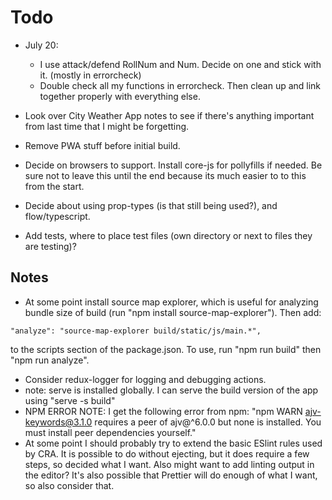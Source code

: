 # Todo


- July 20:
  - I use attack/defend RollNum and Num. Decide on one and stick with it. (mostly in errorcheck)
  - Double check all my functions in errorcheck. Then clean up and link together properly with everything else.


- Look over City Weather App notes to see if there's anything important from last time that I might be forgetting.
- Remove PWA stuff before initial build.
- Decide on browsers to support. Install core-js for pollyfills if needed. Be sure not to leave this until the end because its much easier to to this from the start.
- Decide about using prop-types (is that still being used?), and flow/typescript.
- Add tests, where to place test files (own directory or next to files they are testing)?

## Notes

- At some point install source map explorer, which is useful for analyzing bundle size of build (run "npm install source-map-explorer"). Then add:
```
"analyze": "source-map-explorer build/static/js/main.*",
```
to the scripts section of the package.json. To use, run "npm run build" then "npm run analyze".
- Consider redux-logger for logging and debugging actions.
- note: serve is installed globally. I can serve the build version of the app using "serve -s build"
- NPM ERROR NOTE: I get the following error from npm: "npm WARN ajv-keywords@3.1.0 requires a peer of ajv@^6.0.0 but none is installed. You must install peer dependencies yourself."
- At some point I should probably try to extend the basic ESlint rules used by CRA. It is possible to do without ejecting, but it does require a few steps, so decided what I want. Also might want to add linting output in the editor? It's also possible that Prettier will do enough of what I want, so also consider that.
